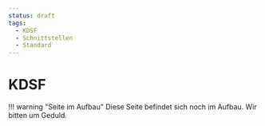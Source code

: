 ```yaml
--- 
status: draft
tags:
  - KDSF
  - Schnittstellen
  - Standard
---
```


# KDSF

!!! warning "Seite im Aufbau"
    Diese Seite befindet sich noch im Aufbau. Wir bitten um Geduld.
    
 